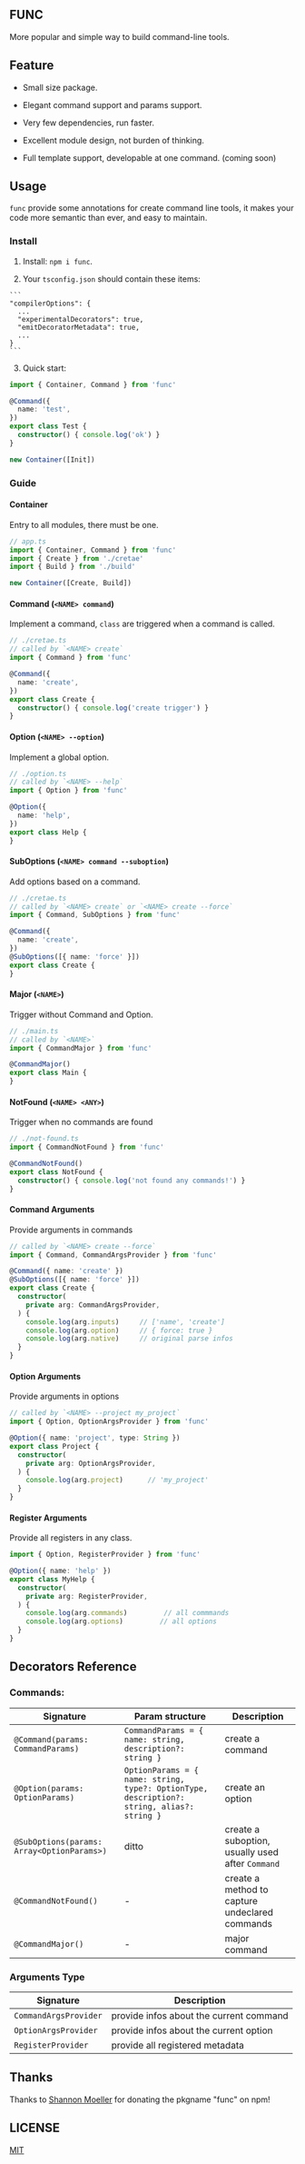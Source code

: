 ## FUNC

More popular and simple way to build command-line tools.


## Feature

  - Small size package.
  
  - Elegant command support and params support.
  
  - Very few dependencies, run faster.
  
  - Excellent module design, not burden of thinking.
  
  - Full template support, developable at one command. (coming soon)

## Usage
`func` provide some annotations for create command line tools, it makes your code more semantic than ever, and easy to maintain.

### Install

  1. Install: `npm i func`.
  
  2. Your `tsconfig.json` should contain these items:
  
    ```
    "compilerOptions": {
      ...
      "experimentalDecorators": true,
      "emitDecoratorMetadata": true,
      ...
    }
    ```
  3. Quick start:
  
  ```ts
  import { Container, Command } from 'func'

  @Command({
    name: 'test',
  })
  export class Test {
    constructor() { console.log('ok') }
  }
  
  new Container([Init])
  ```

### Guide

#### Container
  Entry to all modules, there must be one.
  
  ```ts
  // app.ts
  import { Container, Command } from 'func'
  import { Create } from './cretae'
  import { Build } from './build'
  
  new Container([Create, Build])
  ```
  
#### Command (`<NAME> command`)
  Implement a command, `class` are triggered when a command is called.
  
  ```ts
  // ./cretae.ts
  // called by `<NAME> create` 
  import { Command } from 'func'
  
  @Command({
    name: 'create',
  })
  export class Create {
    constructor() { console.log('create trigger') }
  }
  ```
  
#### Option (`<NAME> --option`)
  Implement a global option.
  
  ```ts
  // ./option.ts
  // called by `<NAME> --help` 
  import { Option } from 'func'
  
  @Option({
    name: 'help',
  })
  export class Help {
  }
  ```
  
#### SubOptions (`<NAME> command --suboption`)
  Add options based on a command.
  
  ```ts
  // ./cretae.ts
  // called by `<NAME> create` or `<NAME> create --force` 
  import { Command, SubOptions } from 'func'
  
  @Command({
    name: 'create',
  })
  @SubOptions([{ name: 'force' }])
  export class Create {
  }
  ```
  
#### Major (`<NAME>`)
  Trigger without Command and Option.
  
  ```ts
  // ./main.ts
  // called by `<NAME>`
  import { CommandMajor } from 'func'
  
  @CommandMajor()
  export class Main {
  }
  ```

#### NotFound (`<NAME> <ANY>`)
  Trigger when no commands are found
  
  ```ts
  // ./not-found.ts
  import { CommandNotFound } from 'func'
  
  @CommandNotFound()
  export class NotFound {
    constructor() { console.log('not found any commands!') }
  }
  ```

#### Command Arguments
  Provide arguments in commands
  
  ```ts
  // called by `<NAME> create --force` 
  import { Command, CommandArgsProvider } from 'func'
  
  @Command({ name: 'create' })
  @SubOptions([{ name: 'force' }])
  export class Create {
    constructor(
      private arg: CommandArgsProvider,
    ) {
      console.log(arg.inputs)     // ['name', 'create']
      console.log(arg.option)     // { force: true }
      console.log(arg.native)     // original parse infos
    }
  }
  ```


#### Option Arguments
  Provide arguments in options
  
  ```ts
  // called by `<NAME> --project my_project` 
  import { Option, OptionArgsProvider } from 'func'
  
  @Option({ name: 'project', type: String })
  export class Project {
    constructor(
      private arg: OptionArgsProvider,
    ) {
      console.log(arg.project)      // 'my_project'
    }
  }
  ```
 
#### Register Arguments
  Provide all registers in any class.
  
  ```ts
  import { Option, RegisterProvider } from 'func'
  
  @Option({ name: 'help' })
  export class MyHelp {
    constructor(
      private arg: RegisterProvider,
    ) {
      console.log(arg.commands)         // all commmands
      console.log(arg.options)         // all options
    }
  }
  ```
 
## Decorators Reference
### Commands:

| Signature | Param structure | Description |
|----|----|----|
| `@Command(params: CommandParams)` | `CommandParams = { name: string, description?: string }` | create a command |
| `@Option(params: OptionParams)` | `OptionParams = { name: string, type?: OptionType, description?: string, alias?: string }` | create an option |
| `@SubOptions(params: Array<OptionParams>)` | ditto | create a suboption, usually used after `Command` |
| `@CommandNotFound()` | - | create a method to capture undeclared commands |
| `@CommandMajor()` | - | major command |
  
### Arguments Type

| Signature | Description |
|----|----|
| `CommandArgsProvider` | provide infos about the current command |
| `OptionArgsProvider` | provide infos about the current option |
| `RegisterProvider` | provide all registered metadata |
  
## Thanks
Thanks to [Shannon Moeller](https://github.com/shannonmoeller) for donating the pkgname "func" on npm!

## LICENSE
[MIT](./LICENSE)
